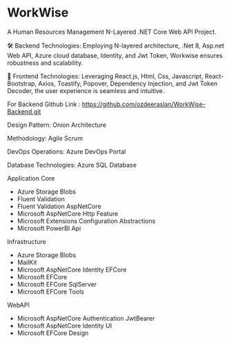 # WorkWise

A Human Resources Management N-Layered .NET Core Web API Project.

🛠️ Backend Technologies: Employing N-layered architecture, .Net 8, Asp.net Web API, Azure cloud database, Identity, and Jwt Token, Workwise ensures robustness and scalability.

🎨 Frontend Technologies: Leveraging React.js, Html, Css, Javascript, React-Bootstrap, Axios, Toastify, Popover, Dependency Injection, and Jwt Token Decoder, the user experience is seamless and intuitive.

For Backend Github Link : https://github.com/ozdeeraslan/WorkWise-Backend.git

Design Pattern: Onion Architecture

Methodology: Agile Scrum

DevOps Operations: Azure DevOps Portal

Database Technologies: Azure SQL Database

Application Core
- Azure Storage Blobs
- Fluent Validation
- Fluent Validation AspNetCore
- Microsoft AspNetCore Http Feature
- Microsoft Extensions Configuration Abstractions
- Microsoft PowerBI Api

Infrastructure
- Azure Storage Blobs
- MailKit
- Microsoft AspNetCore Identity EFCore
- Microsoft EFCore
- Microsoft EFCore SqlServer
- Microsoft EFCore Tools

WebAPI
- Microsoft AspNetCore Authentication JwtBearer
- Microsoft AspNetCore Identity UI
- Microsoft EFCore Design



